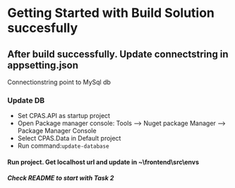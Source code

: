 # Getting Started with Build Solution succesfully

## After build successfully. Update connectstring in appsetting.json
Connectionstring point to MySql db

### Update DB
- Set CPAS.API as startup project
- Open Package manager console: Tools --> Nuget package Manager --> Package Manager Console
- Select CPAS.Data in Default project
- Run command:`update-database`

#### Run project. Get localhost url and update in ~\frontend\src\envs

##### Check README to start with Task 2
